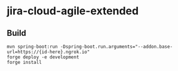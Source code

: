 # jira-cloud-agile-extended

## Build
``` shell
mvn spring-boot:run -Dspring-boot.run.arguments="--addon.base-url=https://{id-here}.ngrok.io"
forge deploy -e development
forge install
```
